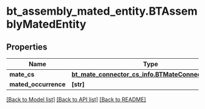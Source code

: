 # bt_assembly_mated_entity.BTAssemblyMatedEntity

## Properties
Name | Type | Description | Notes
------------ | ------------- | ------------- | -------------
**mate_cs** | [**bt_mate_connector_cs_info.BTMateConnectorCSInfo**](BTMateConnectorCSInfo.md) |  | [optional] 
**mated_occurrence** | **[str]** |  | [optional] 

[[Back to Model list]](../README.md#documentation-for-models) [[Back to API list]](../README.md#documentation-for-api-endpoints) [[Back to README]](../README.md)


